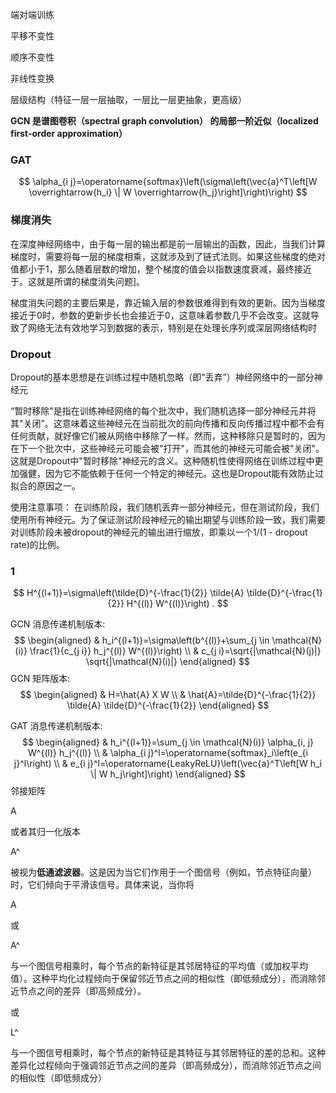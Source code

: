 端对端训练

平移不变性

顺序不变性

非线性变换

层级结构（特征一层一层抽取，一层比一层更抽象，更高级）

**GCN 是谱图卷积（spectral graph convolution） 的局部一阶近似（localized first-order approximation）**



### GAT

$$
\alpha_{i j}=\operatorname{softmax}\left(\sigma\left(\vec{a}^T\left[W \overrightarrow{h_i} \| W \overrightarrow{h_j}\right]\right)\right)
$$

### 梯度消失

在深度神经网络中，由于每一层的输出都是前一层输出的函数，因此，当我们计算梯度时，需要将每一层的梯度相乘，这就涉及到了链式法则。如果这些梯度的绝对值都小于1，那么随着层数的增加，整个梯度的值会以指数速度衰减，最终接近于。这就是所谓的梯度消失问题]。

梯度消失问题的主要后果是，靠近输入层的参数很难得到有效的更新。因为当梯度接近于0时，参数的更新步长也会接近于0，这意味着参数几乎不会改变。这就导致了网络无法有效地学习到数据的表示，特别是在处理长序列或深层网络结构时

### Dropout


Dropout的基本思想是在训练过程中随机忽略（即“丢弃”）神经网络中的一部分神经元

“暂时移除"是指在训练神经网络的每个批次中，我们随机选择一部分神经元并将其"关闭”。这意味着这些神经元在当前批次的前向传播和反向传播过程中都不会有任何贡献，就好像它们被从网络中移除了一样。然而，这种移除只是暂时的，因为在下一个批次中，这些神经元可能会被"打开"，而其他的神经元可能会被"关闭"。这就是Dropout中"暂时移除"神经元的含义。这种随机性使得网络在训练过程中更加强健，因为它不能依赖于任何一个特定的神经元。这也是Dropout能有效防止过拟合的原因之一。 

使用注意事项： 在训练阶段，我们随机丢弃一部分神经元，但在测试阶段，我们使用所有神经元。为了保证测试阶段神经元的输出期望与训练阶段一致，我们需要对训练阶段未被dropout的神经元的输出进行缩放，即乘以一个1/(1 - dropout rate)的比例。

### 1 

$$
H^{(l+1)}=\sigma\left(\tilde{D}^{-\frac{1}{2}} \tilde{A} \tilde{D}^{-\frac{1}{2}} H^{(l)} W^{(l)}\right) .
$$



GCN 消息传递机制版本:
$$
\begin{aligned}
& h_i^{(l+1)}=\sigma\left(b^{(l)}+\sum_{j \in \mathcal{N}(i)} \frac{1}{c_{j i}} h_j^{(l)} W^{(l)}\right) \\
& c_{j i}=\sqrt{|\mathcal{N}(j)|} \sqrt{|\mathcal{N}(i)|}
\end{aligned}
$$
$\mathrm{GCN}$ 矩阵版本:
$$
\begin{aligned}
& H=\hat{A} X W \\
& \hat{A}=\tilde{D}^{-\frac{1}{2}} \tilde{A} \tilde{D}^{-\frac{1}{2}}
\end{aligned}
$$

GAT 消息传递机制版本:
$$
\begin{aligned}
& h_i^{(l+1)}=\sum_{j \in \mathcal{N}(i)} \alpha_{i, j} W^{(l)} h_j^{(l)} \\
& \alpha_{i j}^l=\operatorname{softmax}_i\left(e_{i j}^l\right) \\
& e_{i j}^l=\operatorname{LeakyReLU}\left(\vec{a}^T\left[W h_i \| W h_j\right]\right)
\end{aligned}
$$
邻接矩阵 

A

 或者其归一化版本 

A^

 被视为**低通滤波器**。这是因为当它们作用于一个图信号（例如，节点特征向量）时，它们倾向于平滑该信号。具体来说，当你将 

A

 或 

A^

 与一个图信号相乘时，每个节点的新特征是其邻居特征的平均值（或加权平均值）。这种平均化过程倾向于保留邻近节点之间的相似性（即低频成分），而消除邻近节点之间的差异（即高频成分）。

或 

L^

 与一个图信号相乘时，每个节点的新特征是其特征与其邻居特征的差的总和。这种差异化过程倾向于强调邻近节点之间的差异（即高频成分），而消除邻近节点之间的相似性（即低频成分）